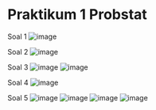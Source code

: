 # Praktikum 1 Probstat

Soal 1
![image](https://user-images.githubusercontent.com/90826711/162618600-e4364c35-9a67-42a6-b7cd-b2774786d196.png)

Soal 2
![image](https://user-images.githubusercontent.com/90826711/162618615-f78997f0-d74a-416e-bbd9-2f1d58b60d64.png)

Soal 3
![image](https://user-images.githubusercontent.com/90826711/162618631-1d646e3c-6499-4ed0-9cc6-e38c4d85ba42.png)
![image](https://user-images.githubusercontent.com/90826711/162618634-1cd2b0cd-69f8-41e4-9897-12cdf40ea69a.png)

Soal 4
![image](https://user-images.githubusercontent.com/90826711/162618649-72b51286-b494-49e4-b244-26cb840f5363.png)

Soal 5
![image](https://user-images.githubusercontent.com/90826711/162618673-bf5acebc-d8e6-459d-a1e5-8c6293271bc8.png)
![image](https://user-images.githubusercontent.com/90826711/162618678-7f00bdd5-dcf2-4047-ab18-204539183acc.png)
![image](https://user-images.githubusercontent.com/90826711/162618683-4b3645e0-01db-4d3d-b899-858afb1f03aa.png)
![image](https://user-images.githubusercontent.com/90826711/162618688-64d9c74f-baab-4af4-b4d8-4596f6fa608b.png)
